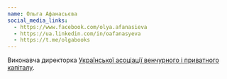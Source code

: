 ```yaml
---
name: Ольга Афанасьєва
social_media_links:
  - https://www.facebook.com/olya.afanasieva
  - https://ua.linkedin.com/in/oafanasyeva
  - https://t.me/olgabooks
---
```


Виконавча директорка [Української асоціації венчурного і приватного капіталу][1].

[1]: https://uvca.eu/ua
